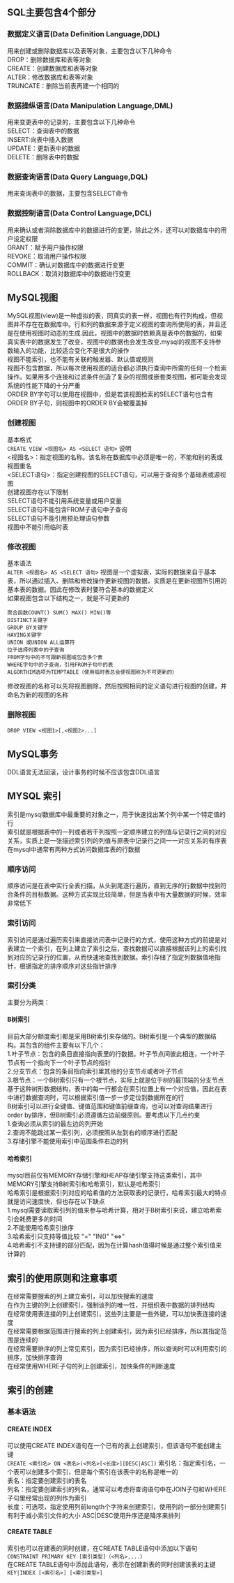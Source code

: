 ## SQL主要包含4个部分  
### 数据定义语言(Data Definition Language,DDL)  
用来创建或删除数据库以及表等对象，主要包含以下几种命令  
DROP：删除数据库和表等对象  
CREATE：创建数据库和表等对象  
ALTER：修改数据库和表等对象  
TRUNCATE：删除当前表再建一个相同的  
### 数据操纵语言(Data Manipulation Language,DML) 
用来变更表中的记录的，主要包含以下几种命令   
SELECT：查询表中的数据  
INSERT:向表中插入数据  
UPDATE：更新表中的数据  
DELETE：删除表中的数据  
### 数据查询语言(Data Query Language,DQL)  
用来查询表中的数据，主要包含SELECT命令  
### 数据控制语言(Data Control Language,DCL)  
用来确认或者消除数据库中的数据进行的变更，除此之外，还可以对数据库中的用户设定权限  
GRANT：赋予用户操作权限  
REVOKE：取消用户操作权限  
COMMIT：确认对数据库中的数据进行变更  
ROLLBACK：取消对数据库中的数据进行变更 
## MySQL视图  
MySQL视图(view)是一种虚拟的表，同真实的表一样，视图也有行列构成，但视图并不存在在数据库中。行和列的数据来源于定义视图的查询所使用的表，并且还是在使用视图时动态的生成.因此，视图中的数据时依赖真是表中的数据的，如果真实表中的数据发生了改变，视图中的数据也会发生改变.mysql的视图不支持参数输入的功能，比较适合变化不是很大的操作  
视图不能索引，也不能有关联的触发器、默认值或规则  
视图不包含数据，所以每次使用视图的适合都必须执行查询中所需的任何一个检索操作。如果用多个连接和过滤条件创造了复杂的视图或嵌套类视图，都可能会发现系统的性能下降的十分严重  
ORDER BY字句可以使用在视图中，但是若该视图检索的SELECT语句也含有ORDER BY子句，则视图中的ORDER BY会被覆盖掉  
### 创建视图  
基本格式  
`CREATE VIEW <视图名> AS <SELECT 语句>`
说明  
<视图名>：指定视图的名称。该名称在数据库中必须是唯一的，不能和别的表或视图重名  
<SELECT语句>：指定创建视图的SELECT语句，可以用于查询多个基础表或源视图  
创建视图存在以下限制  
SELECT语句不能引用系统变量或用户变量  
SELECT语句不能包含FROM子语句中子查询  
SELECT语句不能引用预处理语句参数  
视图中不能引用临时表  
### 修改视图  
基本语法  
`ALTER <视图名> AS <SELECT 语句>`
视图是一个虚拟表，实际的数据来自于基本表，所以通过插入、删除和修改操作更新视图的数据，实质是在更新视图所引用的基本表的数据。因此在修改表时要符合基本的数据定义  
如果视图包含以下结构之一，就是不可更新的  
```shell
聚合函数COUNT() SUM() MAX() MIN()等  
DISTINCT关键字  
GROUP BY关键字  
HAVING关键字  
UNION 或UNION ALL运算符  
位于选择列表中的子查询  
FROM字句中的不可跟新视图或包含多个表  
WHERE字句中的子查询，引用FROM子句中的表  
ALGORTHIM选项为TEMPTABLE（使用临时表总会使视图称为不可更新的）
```  
修改视图的名称可以先将视图删除，然后按照相同的定义语句进行视图的创建，并命名为新的视图的名称  
### 删除视图  
`DROP VIEW <视图1>[,<视图2>...]`  
## MySQL事务  
DDL语言无法回滚，设计事务的时候不应该包含DDL语言  
## MYSQL 索引  
索引是mysql数据库中最重要的对象之一，用于快速找出某个列中某一个特定值的行  
索引就是根据表中的一列或者若干列按照一定顺序建立的列值与记录行之间的对应关系，实质上是一张描述索引列的列值与原表中记录行之间一一对应关系的有序表  
在mysql中通常有两种方式访问数据库表的行数据  
### 顺序访问  
顺序访问是在表中实行全表扫描，从头到尾逐行遍历，直到无序的行数据中找到符合条件的目标数据。这种方式实现比较简单，但是当表中有大量数据的时候，效率非常低下  
### 索引访问  
索引访问是通过遍历索引来直接访问表中记录行的方式，使用这种方式的前提是对表建立一个索引，在列上建立了索引之后，查找数据可以直接根据该列上的索引找到对应的记录行的位置，从而快速地查找到数据。索引存储了指定列数据值地指针，根据指定的排序顺序对这些指针排序  
### 索引分类  
主要分为两类：
#### B树索引  
目前大部分额度索引都是采用B树索引来存储的。B树索引是一个典型的数据结构。其包含的组件主要有以下几个：  
1.叶子节点：包含的条目直接指向表里的行数据。叶子节点间彼此相连，一个叶子节点有一个指向下一个叶子节点的指针  
2.分支节点：包含的条目指向索引里其他的分支节点或者叶子节点  
3.根节点：一个B树索引只有一个根节点，实际上就是位于树的最顶端的分支节点  
基于这种树形数据结构，表中的每一行都会在索引位置上有一个对应值，因此在表中进行数据查询时，可以根据索引值一步一步定位到数据所在的行  
B树索引可以进行全键值、键值范围和键值前缀查询，也可以对查询结果进行order by排序，但B树索引必须遵循左边前缀原则。要考虑以下几点约束  
1.查询必须从索引的最左边的列开始  
2.查询不能跳过某一索引列，必须按照从左到右的顺序进行匹配  
3.存储引擎不能使用索引中范围条件右边的列  
#### 哈希索引  
mysql目前仅有MEMORY存储引擎和HEAP存储引擎支持这类索引，其中MEMORY引擎支持B树索引和哈希索引，默认是哈希索引  
哈希索引是根据索引列对应的哈希值的方法获取表的记录行，哈希索引最大的特点就是访问速度快，但也存在以下缺点  
1.mysql需要读取索引列的值来参与哈希计算，相对于B树索引来说，建立哈希索引会耗费更多的时间  
2.不能使用哈希索引排序  
3.哈希索引只支持等值比较 "=" "IN()" "<=>"  
4.哈希索引不支持键的部分匹配，因为在计算hash值得时候是通过整个索引值来计算的  
## 索引的使用原则和注意事项  
在经常需要搜索的列上建立索引，可以加快搜索的速度  
在作为主键的列上创建索引，强制该列的唯一性，并组织表中数据的排列结构  
在经常使用表连接的列上创建索引，这些列主要是一些外键，可以加快表连接的速度  
在经常需要根据范围进行搜索的列上创建索引，因为索引已经排序，所以其指定范围是连续的  
在经常需要排序的列上常见索引，因为索引已经排序，所以查询时可以利用索引的排序，加快排序查询  
在经常使用WHERE子句的列上创建索引，加快条件的判断速度  
## 索引的创建  
### 基本语法  
#### CREATE INDEX
可以使用CREATE INDEX语句在一个已有的表上创建索引，但该语句不能创建主键  
`CREATE <索引名> ON <表名>(<列名>[<长度>][DESC|ASC])`
索引名：指定索引名，一个表可以创建多个索引，但是每个索引在该表中的名称是唯一的   
表名：指定要创建索引的表名  
列名：指定要创建索引的列名，通常可以考虑将查询语句中在JOIN子句和WHERE子句里经常出现的列作为索引  
长度：可选项，指定使用列前length个字符来创建索引，使用列的一部分创建索引有利于减小索引文件的大小
ASC|DESC使用升序还是降序来排列  
#### CREATE TABLE  
索引也可以在建表的同时创建，在CREATE TABLE语句中添加以下语句  
`CONSTRAINT PRIMARY KEY [索引类型]（<列名>,...）`  
在CREATE TABLE语句中添加此语句，表示在创建新表的同时创建该表的主键  
`KEY|INDEX [<索引名>] [<索引类型>]`





































